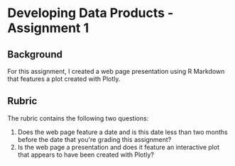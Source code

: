 # Developing Data Products - Assignment 1

## Background
For this assignment, I created a web page presentation using R Markdown that features a plot created with Plotly. 

## Rubric
The rubric contains the following two questions:
1. Does the web page feature a date and is this date less than two months before the date that you're grading this assignment?
2. Is the web page a presentation and does it feature an interactive plot that appears to have been created with Plotly?
